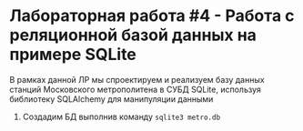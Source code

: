 # Лабораторная работа #4 - Работа с реляционной базой данных на примере SQLite

В рамках данной ЛР мы спроектируем и реализуем базу данных станций Московского метрополитена 
в СУБД SQLite, используя библиотеку SQLAlchemy для манипуляции данными 

1. Создадим БД выполнив команду `sqlite3 metro.db`